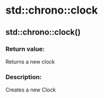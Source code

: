 # std::chrono::clock

## std::chrono::clock()

### Return value:
Returns a new clock

### Description:  
Creates a new Clock